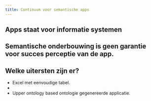 ```yaml
---
title: Continuum voor semantische apps
---
```


## Apps staat voor informatie systemen
## Semantische onderbouwing is geen garantie voor succes perceptie van de app.
## Welke uitersten zijn er?
- Excel met eenvoudige tabel.
- 
- Upper ontology based ontologie gegenereerde applicatie.
